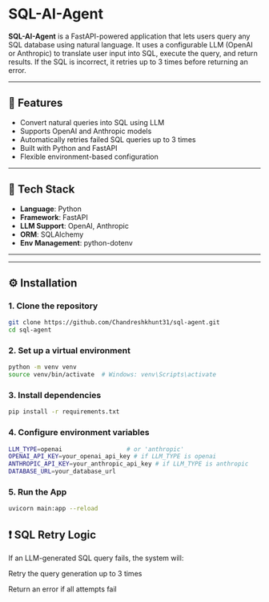 # SQL-AI-Agent

**SQL-AI-Agent** is a FastAPI-powered application that lets users query any SQL database using natural language. It uses a configurable LLM (OpenAI or Anthropic) to translate user input into SQL, execute the query, and return results. If the SQL is incorrect, it retries up to 3 times before returning an error.

---

## 🚀 Features

- Convert natural queries into SQL using LLM
- Supports OpenAI and Anthropic models
- Automatically retries failed SQL queries up to 3 times
- Built with Python and FastAPI
- Flexible environment-based configuration

---

## 🧱 Tech Stack

- **Language**: Python
- **Framework**: FastAPI
- **LLM Support**: OpenAI, Anthropic
- **ORM**: SQLAlchemy
- **Env Management**: python-dotenv

---


---

## ⚙️ Installation

### 1. Clone the repository

```bash
git clone https://github.com/Chandreshkhunt31/sql-agent.git
cd sql-agent
```

### 2. Set up a virtual environment

```bash
python -m venv venv
source venv/bin/activate  # Windows: venv\Scripts\activate
```

### 3. Install dependencies

```bash
pip install -r requirements.txt
```

### 4. Configure environment variables

```bash
LLM_TYPE=openai                  # or 'anthropic'
OPENAI_API_KEY=your_openai_api_key # if LLM_TYPE is openai
ANTHROPIC_API_KEY=your_anthropic_api_key # if LLM_TYPE is anthropic
DATABASE_URL=your_database_url
```

### 5. Run the App

```bash
uvicorn main:app --reload
```

## ❗ SQL Retry Logic
If an LLM-generated SQL query fails, the system will:

Retry the query generation up to 3 times

Return an error if all attempts fail



